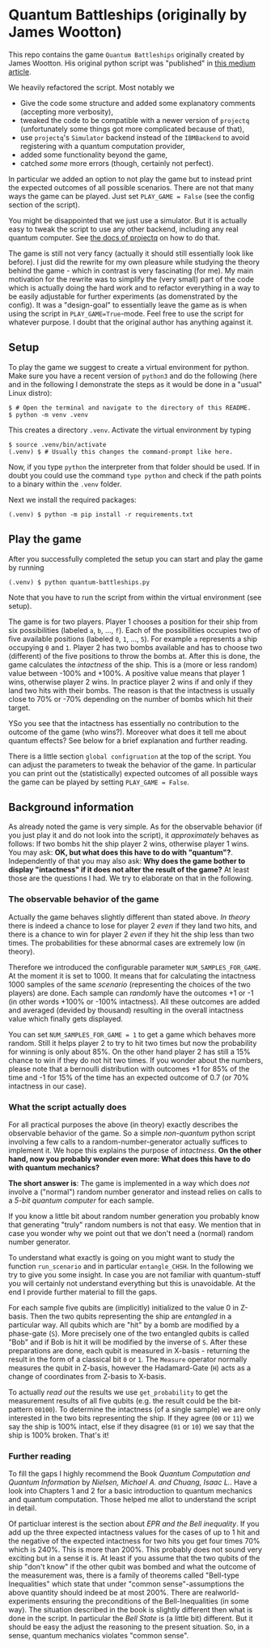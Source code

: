 # Quantum Battleships (originally by James Wootton)

This repo contains the game `Quantum Battleships` originally created by James Wootton. His original python script was "published" in [this medium article](https://decodoku.medium.com/quantum-battleships-the-first-multiplayer-game-for-a-quantum-computer-e4d600ccb3f3).

We heavily refactored the script. Most notably we
- Give the code some structure and added some explanatory comments (accepting more verbosity),
- tweaked the code to be compatible with a newer version of `projectq` (unfortunately some things got more complicated because of that),
- use `projectq`'s `Simulator` backend instead of the `IBMBackend` to avoid registering with a quantum computation provider,
- added some functionality beyond the game,
- catched *some* more errors (though, certainly not perfect).

In particular we added an option to not play the game but to instead print the expected outcomes of all possible scenarios. There are not that many ways the game can be played. Just set `PLAY_GAME = False` (see the config section of the script).

You might be disappointed that we just use a simulator. But it is actually easy to tweak the script to use any other backend, including any real quantum computer. See [the docs of projectq](https://projectq.readthedocs.io/en/latest/index.html) on how to do that.

The game is still not very fancy (actually it should still essentially look like before). I just did the rewrite for my own pleasure while studying the theory behind the game - which in contrast is very fascinating (for me). My main motivation for the rewrite was to simplify the (very small) part of the code which is actually doing the hard work and to refactor everything in a way to be easily adjustable for further experiments (as domenstrated by the config). It was a "design-goal" to essentially leave the game as is when using the script in `PLAY_GAME=True`-mode. Feel free to use the script for whatever purpose. I doubt that the original author has anything against it.

## Setup

To play the game we suggest to create a virtual environment for python. Make sure you have a recent version of `python3` and do the following (here and in the following I demonstrate the steps as it would be done in a "usual" Linux distro):

```shell
$ # Open the terminal and navigate to the directory of this README.
$ python -m venv .venv
```

This creates a directory `.venv`. Activate the virtual environment by typing

```shell
$ source .venv/bin/activate
(.venv) $ # Usually this changes the command-prompt like here.
```

Now, if you type `python` the interpreter from that folder should be used. If in doubt you could use the command `type python` and check if the path points to a binary within the `.venv` folder.

Next we install the required packages:

```shell
(.venv) $ python -m pip install -r requirements.txt
```

## Play the game

After you successfully completed the setup you can start and play the game by running

```shell
(.venv) $ python quantum-battleships.py
```

Note that you have to run the script from within the virtual environment (see setup).

The game is for two players. Player 1 chooses a position for their ship from six possibilities (labeled `a`, `b`, ..., `f`). Each of the possibilities occupies two of five available positions (labeled `0`, `1`, ..., `5`). For example `a` represents a ship occupying `0` and `1`. Player 2 has two bombs available and has to choose two (different) of the five positions to throw the bombs at. After this is done, the game calculates the *intactness* of the ship. This is a (more or less random) value between -100% and +100%. A positive value means that player 1 wins, otherwise player 2 wins. In practice player 2 wins if and only if they land two hits with their bombs. The reason is that the intactness is usually close to 70% or -70% depending on the number of bombs which hit their target.

YSo you see that the intactness has essentially no contribution to the outcome of the game (who wins?). Moreover what does it tell me about quantum effects? See below for a brief explanation and further reading.

There is a little section `global configruation` at the top of the script. You can adjust the parameters to tweak the behavior of the game. In particular you can print out the (statistically) expected outcomes of all possible ways the game can be played by setting `PLAY_GAME = False`.

## Background information

As already noted the game is very simple. As for the observable behavior (if you just play it and do not look into the script), it *approximately* behaves as follows: If two bombs hit the ship player 2 wins, otherwise player 1 wins. You may ask: **OK, but what does this have to do with "quantum"?**. Independently of that you may also ask: **Why does the game bother to display "intactness" if it does not alter the result of the game?** At least those are the questions I had. We try to elaborate on that in the following.

### The observable behavior of the game

Actually the game behaves slightly different than stated above. *In theory* there is indeed a chance to lose for player 2 *even* if they land two hits, and there is a chance to win for player 2 *even* if they hit the ship less than two times. The probabilities for these abnormal cases are extremely low (in theory).

Therefore we introduced the configurable parameter `NUM_SAMPLES_FOR_GAME`. At the moment it is set to 1000. It means that for calculating the intactness 1000 samples of the same *scenario* (representing the choices of the two players) are done. Each sample can *randomly* have the outcomes +1 or -1 (in other words +100% or -100% intactness). All these outcomes are added and averaged (devided by thousand) resulting in the overall intactness value which finally gets displayed.

You can set `NUM_SAMPLES_FOR_GAME = 1` to get a game which behaves more random. Still it helps player 2 to try to hit two times but now the probability for winning is only about 85%. On the other hand player 2 has still a 15% chance to win if they do not hit two times. If you wonder about the numbers, please note that a bernoulli distribution with outcomes +1 for 85% of the time and -1 for 15% of the time has an expected outcome of 0.7 (or 70% intactness in our case).

### What the script actually does

For all practical purposes the above (in theory) exactly describes the observable behavior of the game. So a simple *non-quantum* python script involving a few calls to a random-number-generator actually suffices to implement it. We hope this explains the purpose of *intactness*. **On the other hand, now you probably wonder even more: What does this have to do with quantum mechanics?**

**The short answer is**: The game is implemented in a way which does *not* involve a ("normal") random number generator and instead relies on calls to a *5-bit quantum computer* for each sample.

If you know a little bit about random number generation you probably know that generating "truly" random numbers is not that easy. We mention that in case you wonder why we point out that we don't need a (normal) random number generator.

To understand what exactly is going on you might want to study the function `run_scenario` and in particular `entangle_CHSH`. In the following we try to give you some insight. In case you are not familiar with quantum-stuff you will certainly not understand everything but this is unavoidable. At the end I provide further material to fill the gaps.

For each sample five qubits are (implicitly) initialized to the value 0 in Z-basis. Then the two qubits representing the ship are *entangled* in a particular way. All qubits which are "hit" by a bomb are modified by a phase-gate (`S`). More precisely one of the two entangled qubits is called "Bob" and if Bob is hit it will be modified by the inverse of `S`. After these preparations are done, each qubit is measured in X-basis - returning the result in the form of a classical bit `0` or `1`. The `Measure` operator normally measures the qubit in Z-basis, however the Hadamard-Gate (`H`) acts as a change of coordinates from Z-basis to X-basis.

To actually *read out* the results we use `get_probability` to get the measurement results of all five qubits (e.g. the result could be the bit-pattern `00100`). To determine the intactness (of a single sample) we are only interested in the two bits representing the ship. If they agree (`00` or `11`) we say the ship is 100% intact, else if they disagree (`01` or `10`) we say that the ship is 100% broken. That's it!

### Further reading

To fill the gaps I highly recommend the Book *Quantum Computation and Quantum Information* by *Nielsen, Michael A. and Chuang, Isaac L.*. Have a look into Chapters 1 and 2 for a basic introduction to quantum mechanics and quantum computation. Those helped me allot to understand the script in detail.

Of particluar interest is the section about *EPR and the Bell inequality*. If you add up the three expected intactness values for the cases of up to 1 hit and the negative of the expected intactness for two hits you get four times 70% which is 240%. This is more than 200%. This probably does not sound very exciting but in a sense it is. At least if you assume that the two qubits of the ship "don't know" if the other qubit was bombed and what the outcome of the measurement was, there is a family of theorems called "Bell-type Inequalities" which state that under "common sense"-assumptions the above quantity should indeed be at most 200%. There are realworld-experiments ensuring the preconditions of the Bell-Inequalities (in some way). The situation described in the book is slightly different then what is done in the script. In particular the *Bell State* is (a little bit) different. But it should be easy the adjust the reasoning to the present situation. So, in a sense, quantum mechanics violates "common sense".
